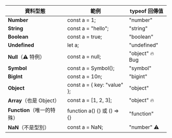 
|**資料型態**|**範例**|typeof **回傳值**|
|---|---|---|
|**Number**|const a = 1;|"number"|
|**String**|const a = "hello";|"string"|
|**Boolean**|const a = true;|"boolean"|
|**Undefined**|let a;|"undefined"|
|**Null**（⚠️ 特例）|const a = null;|"object" 🔥 Bug|
|**Symbol**|const a = Symbol();|"symbol"|
|**BigInt**|const a = 10n;|"bigint"|
|**Object**|const a = { key: "value" };|"object"|
|**Array**（也是 Object）|const a = [1, 2, 3];|"object" 🔥|
|**Function**（唯一的特殊）|function a() {} 或 () => {}|"function"|
|**NaN**（不是型別）|const a = NaN;|"number" ⚠️|
